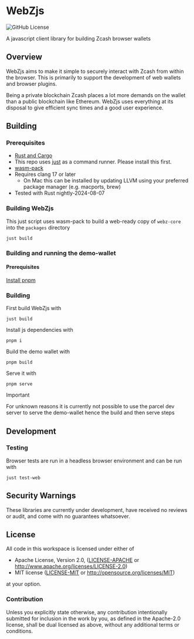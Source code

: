 # WebZjs

![GitHub License](https://img.shields.io/github/license/ChainSafe/WebZjs)

A javascript client library for building Zcash browser wallets

## Overview

WebZjs aims to make it simple to securely interact with Zcash from within the browser. This is primarily to support the development of web wallets and browser plugins. 

Being a private blockchain Zcash places a lot more demands on the wallet than a public blockchain like Ethereum. WebZjs uses everything at its disposal to give efficient sync times and a good user experience.

## Building

### Prerequisites

- [Rust and Cargo](https://www.rust-lang.org/tools/install)
- This repo uses [just](https://github.com/casey/just) as a command runner. Please install this first.
- [wasm-pack](https://rustwasm.github.io/wasm-pack/installer/)
- Requires clang 17 or later
    - On Mac this can be installed by updating LLVM using your preferred package manager (e.g. macports, brew)
- Tested with Rust nightly-2024-08-07

### Building WebZjs

This just script uses wasm-pack to build a web-ready copy of `webz-core` into the `packages` directory 

```shell
just build
```

### Building and running the demo-wallet

#### Prerequisites

[Install pnpm](https://pnpm.io/installation)

### Building

First build WebZjs with

```shell
just build
```

Install js dependencies with

```shell
pnpm i
```

Build the demo wallet with

```shell
pnpm build
```

Serve it with

```shell
pnpm serve
```

> [!IMPORTANT]  
> For unknown reasons it is currently not possible to use the parcel dev server to serve the demo-wallet hence the build and then serve steps

## Development

### Testing

Browser tests are run in a headless browser environment and can be run with

```shell
just test-web
```

## Security Warnings

These libraries are currently under development, have received no reviews or audit, and come with no guarantees whatsoever.

## License

All code in this workspace is licensed under either of

 * Apache License, Version 2.0, ([LICENSE-APACHE](LICENSE-APACHE) or http://www.apache.org/licenses/LICENSE-2.0)
 * MIT license ([LICENSE-MIT](LICENSE-MIT) or http://opensource.org/licenses/MIT)

at your option.

### Contribution

Unless you explicitly state otherwise, any contribution intentionally
submitted for inclusion in the work by you, as defined in the Apache-2.0
license, shall be dual licensed as above, without any additional terms or
conditions.
